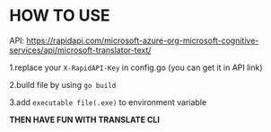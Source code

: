 # HOW TO USE

API: https://rapidapi.com/microsoft-azure-org-microsoft-cognitive-services/api/microsoft-translator-text/

1.replace your `X-RapidAPI-Key` in config.go
(you can get it in API link)

2.build file by using `go build`

3.add `executable file(.exe)` to environment variable

**THEN HAVE FUN WITH TRANSLATE CLI**
